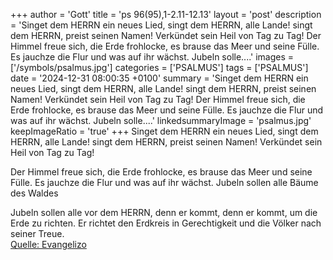 +++
author = 'Gott'
title = 'ps 96(95),1-2.11-12.13'
layout = 'post'
description = 'Singet dem HERRN ein neues Lied,  singt dem HERRN, alle Lande! singt dem HERRN, preist seinen Namen!  Verkündet sein Heil von Tag zu Tag!  Der Himmel freue sich, die Erde frohlocke,  es brause das Meer und seine Fülle. Es jauchze die Flur und was auf ihr wächst.  Jubeln solle....'
images = ['/symbols/psalmus.jpg']
categories = ['PSALMUS']
tags = ['PSALMUS']
date = '2024-12-31 08:00:35 +0100'
summary = 'Singet dem HERRN ein neues Lied,  singt dem HERRN, alle Lande! singt dem HERRN, preist seinen Namen!  Verkündet sein Heil von Tag zu Tag!  Der Himmel freue sich, die Erde frohlocke,  es brause das Meer und seine Fülle. Es jauchze die Flur und was auf ihr wächst.  Jubeln solle....'
linkedsummaryImage = 'psalmus.jpg'
keepImageRatio = 'true'
+++
Singet dem HERRN ein neues Lied, 
singt dem HERRN, alle Lande!
singt dem HERRN, preist seinen Namen! 
Verkündet sein Heil von Tag zu Tag!

Der Himmel freue sich, die Erde frohlocke, 
es brause das Meer und seine Fülle.
Es jauchze die Flur und was auf ihr wächst. 
Jubeln sollen alle Bäume des Waldes

Jubeln sollen alle vor dem HERRN, denn er kommt, 
denn er kommt, um die Erde zu richten.<!--more--> 
Er richtet den Erdkreis in Gerechtigkeit 
und die Völker nach seiner Treue.<br> [Quelle: Evangelizo](https://evangeliumtagfuertag.org/DE/gospel)